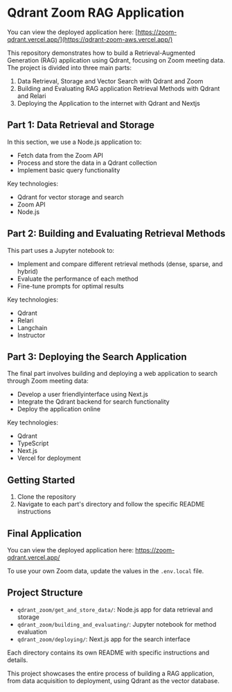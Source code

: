 # Qdrant Zoom RAG Application
You can view the deployed application here: [https://zoom-qdrant.vercel.app/](https://qdrant-zoom-aws.vercel.app/)

This repository demonstrates how to build a Retrieval-Augmented Generation (RAG) application using Qdrant, focusing on Zoom meeting data. The project is divided into three main parts:

1. Data Retrieval, Storage and Vector Search with Qdrant and Zoom
2. Building and Evaluating RAG application Retrieval Methods with Qdrant and Relari
3. Deploying the Application to the internet with Qdrant and Nextjs

## Part 1: Data Retrieval and Storage

In this section, we use a Node.js application to:
- Fetch data from the Zoom API
- Process and store the data in a Qdrant collection
- Implement basic query functionality

Key technologies:
- Qdrant for vector storage and search
- Zoom API
- Node.js

## Part 2: Building and Evaluating Retrieval Methods

This part uses a Jupyter notebook to:
- Implement and compare different retrieval methods (dense, sparse, and hybrid)
- Evaluate the performance of each method
- Fine-tune prompts for optimal results

Key technologies:
- Qdrant
- Relari
- Langchain
- Instructor

## Part 3: Deploying the Search Application

The final part involves building and deploying a web application to search through Zoom meeting data:
- Develop a user friendlyinterface using Next.js
- Integrate the Qdrant backend for search functionality
- Deploy the application online

Key technologies:
- Qdrant
- TypeScript
- Next.js
- Vercel for deployment

## Getting Started

1. Clone the repository
2. Navigate to each part's directory and follow the specific README instructions

## Final Application

You can view the deployed application here: https://zoom-qdrant.vercel.app/

To use your own Zoom data, update the values in the `.env.local` file.

## Project Structure

- `qdrant_zoom/get_and_store_data/`: Node.js app for data retrieval and storage
- `qdrant_zoom/building_and_evaluating/`: Jupyter notebook for method evaluation
- `qdrant_zoom/deploying/`: Next.js app for the search interface

Each directory contains its own README with specific instructions and details.


This project showcases the entire process of building a RAG application, from data acquisition to deployment, using Qdrant as the vector database.
